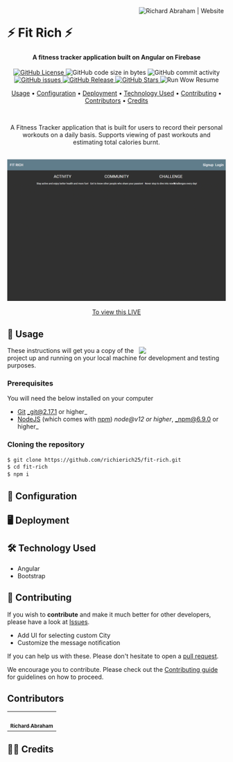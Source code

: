 <!-- markdownlint-disable -->
<a href="https://www.richierich25.com" target="_blank">
    <img alt="Richard Abraham | Website" src="https://user-images.githubusercontent.com/34006942/95367062-e827e000-08f1-11eb-8e6a-b28b6d0e9690.png" title="Richard Abraham | Website" align="right" width="200px" />
</a>

⚡️ Fit Rich ⚡️
======================

<h4 align="center">A fitness tracker application built on Angular on Firebase
</h4>

<div align="center"> 

  <p align="center">
    <a href="https://github.com/richierich25/fit-rich/blob/main/LICENSE">
      <img src="https://img.shields.io/github/license/richierich25/fit-rich?color=blue" alt="GitHub License">
    </a>
    <img src="https://img.shields.io/github/languages/code-size/richierich25/fit-rich" alt="GitHub code size in bytes">
    <img src="https://img.shields.io/github/commit-activity/w/richierich25/fit-rich" alt="GitHub commit activity">
    <a href="https://github.com/richierich25/fit-rich/issues">
      <img src="https://img.shields.io/github/issues/richierich25/fit-rich" alt="GitHub issues">
    </a>
    <a href="https://github.com/richierich25/fit-rich/releases">
      <img src="https://img.shields.io/github/v/release/richierich25/fit-rich.svg?style=flat" alt="GitHub Release">
    </a>
      <a href="https://github.com/richierich25/fit-rich/stargazers">
      <img src="https://img.shields.io/github/stars/richierich25/fit-rich" alt="GitHub Stars">
    </a>
    <img src="https://github.com/richierich25/fit-rich/workflows/Run%20Weather%20Bot/badge.svg" alt="Run Wow Resume">
  </p>

  <p align="center">
    <a href="#usage">Usage</a> •
    <a href="#configuration">Configuration</a> •
    <a href="#deployment">Deployment</a> •
    <a href="#technology-used">Technology Used</a> •
    <a href="#contributing">Contributing</a> •
    <a href="#contributors">Contributors</a> •
    <a href="#credits">Credits</a>
  </p>
  <br>

  <p>
    A Fitness Tracker application that is built for users to record their personal workouts on a daily basis. Supports viewing of past workouts and estimating total calories burnt.
  </p>
  <br>

</div>

<img src="./fit-rich.gif">
<p align="center">
  <a href="">To view this LIVE</a>
</p>


## 📖 Usage

<img align="right" src="https://i.ibb.co/CJfW18H/ship.gif" width="200"/>

These instructions will get you a copy of the project up and running on your local machine for development and testing purposes.

### Prerequisites

You will need the below installed on your computer
- [Git](https://git-scm.com) _git@2.17.1 or higher_
- [NodeJS](https://nodejs.org/en/download/) (which comes with [npm](http://npmjs.com)) _node@v12 or higher_, _npm@6.9.0 or higher_


### Cloning the repository

```sh
$ git clone https://github.com/richierich25/fit-rich.git
$ cd fit-rich
$ npm i 
```

## 💨 Configuration



## 🖥️ Deployment



## 🛠️ Technology Used

- Angular
- Bootstrap

## 🤝 Contributing

If you wish to **contribute** and make it much better for other developers, please have a look at [Issues](https://github.com/richierich25/fit-rich/issues).

- Add UI for selecting custom City
- Customize the message notification

If you can help us with these. Please don't hesitate to open a [pull request](https://github.com/richierich25/fit-rich/pulls).

We encourage you to contribute. Please check out the [Contributing guide](CONTRIBUTING.md) for guidelines on how to proceed.

## Contributors

<!-- ALL-CONTRIBUTORS-LIST:START - Do not remove or modify this section -->
<table>
  <tr>
    <td align="center"><a href="htts://www.richierich25.com">
    <img src="https://user-images.githubusercontent.com/34006942/95364922-0e984c00-08ef-11eb-9e3b-48cfd6f844e7.jpg" width="100px;" alt=""/><br /><sub><b>Richard Abraham</b></sub></a></td>
  </tr>
</table>
<!-- ALL-CONTRIBUTORS-LIST:END -->


## 👏🏻 Credits

